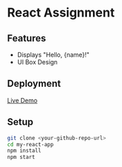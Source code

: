 # React Assignment

## Features
- Displays "Hello, {name}!"
- UI Box Design

## Deployment
[Live Demo](your-vercel-or-netlify-link)

## Setup
```sh
git clone <your-github-repo-url>
cd my-react-app
npm install
npm start